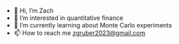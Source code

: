 - 👋 Hi, I’m Zach
- 👀 I’m interested in quantitative finance
- 🌱 I’m currently learning about Monte Carlo experiments
- 📫 How to reach me zgruber2023@gmail.com

<!---
curiouscarp/curiouscarp is a ✨ special ✨ repository because its `README.md` (this file) appears on your GitHub profile.
You can click the Preview link to take a look at your changes.
--->
